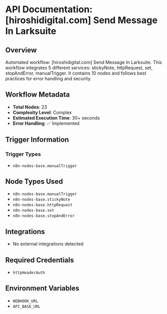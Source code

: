 # API Documentation: [hiroshidigital.com] Send Message In Larksuite

## Overview
Automated workflow: [hiroshidigital.com] Send Message In Larksuite. This workflow integrates 5 different services: stickyNote, httpRequest, set, stopAndError, manualTrigger. It contains 10 nodes and follows best practices for error handling and security.

## Workflow Metadata
- **Total Nodes**: 23
- **Complexity Level**: Complex
- **Estimated Execution Time**: 30+ seconds
- **Error Handling**: ✅ Implemented

## Trigger Information
### Trigger Types
- `n8n-nodes-base.manualTrigger`

## Node Types Used
- `n8n-nodes-base.manualTrigger`
- `n8n-nodes-base.stickyNote`
- `n8n-nodes-base.httpRequest`
- `n8n-nodes-base.set`
- `n8n-nodes-base.stopAndError`

## Integrations
- No external integrations detected

## Required Credentials
- `httpHeaderAuth`

## Environment Variables
- `WEBHOOK_URL`
- `API_BASE_URL`
